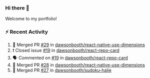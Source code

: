 ### Hi there 👋
Welcome to my portfolio!

### ⚡ Recent Activity
<!--START_SECTION:activity-->
1. 🎉 Merged PR [#29](https://github.com/dawsonbooth/react-native-use-dimensions/pull/29) in [dawsonbooth/react-native-use-dimensions](https://github.com/dawsonbooth/react-native-use-dimensions)
2. ❗️ Closed issue [#19](https://github.com/dawsonbooth/react-repo-card/issues/19) in [dawsonbooth/react-repo-card](https://github.com/dawsonbooth/react-repo-card)
3. 🗣 Commented on [#19](https://github.com/dawsonbooth/react-repo-card/issues/19) in [dawsonbooth/react-repo-card](https://github.com/dawsonbooth/react-repo-card)
4. 🎉 Merged PR [#28](https://github.com/dawsonbooth/react-native-use-dimensions/pull/28) in [dawsonbooth/react-native-use-dimensions](https://github.com/dawsonbooth/react-native-use-dimensions)
5. 🎉 Merged PR [#27](https://github.com/dawsonbooth/sudoku-halie/pull/27) in [dawsonbooth/sudoku-halie](https://github.com/dawsonbooth/sudoku-halie)
<!--END_SECTION:activity-->
